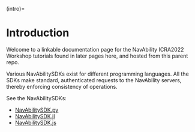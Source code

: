 (intro)=

# Introduction

Welcome to a linkable documentation page for the NavAbility ICRA2022 Workshop tutorials found in later pages here, and hosted from this parent repo.

Various NavAbilitySDKs exist for different programming languages.  All the SDKs make standard, authenticated requests to the NavAbility servers, thereby enforcing consistency of operations.

See the NavAbilitySDKs:
- [NavAbilitySDK.py][sdk-py]
- [NavAbilitySDK.jl][sdk-jl]
- [NavAbilitySDK.js][sdk-js]

[sdk-py]: https://github.com/NavAbility/NavAbilitySDK.py
[sdk-jl]: https://github.com/NavAbility/NavAbilitySDK.jl
[sdk-js]: https://github.com/NavAbility/NavAbilitySDK.js

